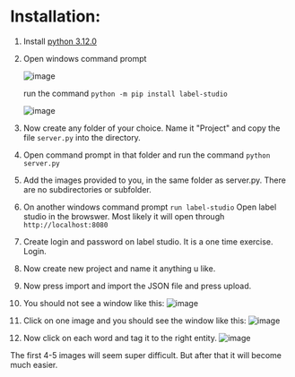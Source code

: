 # Installation: 

1. Install [python 3.12.0](https://www.python.org/ftp/python/3.12.0/python-3.12.0-amd64.exe)
2. Open windows command prompt
    
   ![image](https://github.com/sahnishant/label-studio/assets/134548275/0b9b96f1-be09-424a-a3f6-19fdb8cca0ff)

   run the command ```python -m pip install label-studio```

   ![image](https://github.com/sahnishant/label-studio/assets/134548275/d6d66a9e-3775-4605-98d5-e74ed43d747c)

3. Now create any folder of your choice. Name it "Project" and copy the file ```server.py``` into the directory.  
4. Open command prompt in that folder and run the command ```python server.py```
5. Add the images provided to you, in the same folder as server.py. There are no subdirectories or subfolder. 
5. On another windows command prompt ```run label-studio```
   Open label studio in the browswer. Most likely it will open through ```http://localhost:8080```
6. Create login and password on label studio. It is a one time exercise. Login.
7. Now create new project and name it anything u like.
8. Now press import and import the JSON file and press upload.
9. You should not see a window like this: ![image](https://github.com/sahnishant/label-studio/assets/134548275/3700f48e-04e7-49ad-ab4b-7492fecce102)
10. Click on one image and you should see the window like this: ![image](https://github.com/sahnishant/label-studio/assets/134548275/ba272ab3-8ef2-4643-a66b-f780b4395bf0)
11. Now click on each word and tag it to the right entity. ![image](https://github.com/sahnishant/label-studio/assets/134548275/7a81ed93-325b-4bae-b9a1-beaccf721d5b)


The first 4-5 images will seem super difficult. But after that it will become much easier. 

